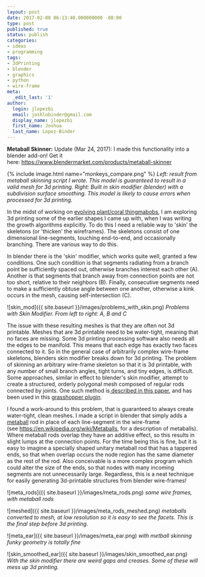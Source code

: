 ```yaml
---
layout: post
date: 2017-02-08 06:13:40.000000000 -08:00
type: post
published: true
status: publish
categories:
- ideas
- programming
tags:
- 3dPrinting
- blender
- graphics
- python
- wire-frame
meta:
  _edit_last: '1'
author:
  login: jlopezbi
  email: joshlobinder@gmail.com
  display_name: jlopezbi
  first_name: Joshua
  last_name: Lopez-Binder
---
```

<p><strong>Metaball Skinner:</strong> Update (Mar 24, 2017): I made this functionality into a blender add-on! Get it here: <a href="https://www.blendermarket.com/products/metaball-skinner" target="_blank">https://www.blendermarket.com/products/metaball-skinner</a></p>

{% include image.html name="monkeys_compare.png" %}
*Left: result from metaball skinning script I wrote. This model is guaranteed to result in a valid mesh for 3d printing. Right: Built in skin modifier (blender) with a subdivision surface smoothing. This model is likely to cause errors when processed for 3d printing.*


<p>In the midst of working on <a href="https://github.com/jlopezbi/PlantGrower">evolving plant/coral thingmabobs</a>, I am exploring 3d printing some of the earlier shapes I came up with, when I was writing the growth algorithms explicitly. To do this I need a reliable way to 'skin' the skeletons (or 'thicken' the wireframes). The skeletons consist of one dimensional line-segments, touching end-to-end, and occasionally branching. There are various way to do this.</p>
<p>In blender there is the 'skin' modifier, which works quite well, granted a few conditions. One such condition is that segments radiating from a branch point be sufficiently spaced out, otherwise branches interest each other (A). Another is that segments that branch away from connection points are not too short, relative to their neighbors (B). Finally, consecutive segments need to make a sufficiently obtuse angle between one another, otherwise a kink occurs in the mesh, causing self-intersection (C).
</p>

![skin_mod]({{ site.baseurl }}/images/problems_with_skin.png)
*Problems with Skin Modifier. From left to right: A, B and C*

<p>The issue with these resulting meshes is that they are often not 3d printable. Meshes that are 3d printable need to be water-tight, meaning that no faces are missing. Some 3d printing processing software also needs all the edges to be manifold. This means that each edge has exactly two faces connected to it. So in the general case of arbitrarily complex wire-frame skeletons, blenders skin modifier breaks down for 3d printing. The problem of skinning an arbitrary wire-frame skeleton so that it is 3d printable, with any number of small branch angles, tight turns, and tiny edges, is difficult. Some approaches, similar in effect to blender's skin modifier, attempt to create a structured, orderly polygonal mesh composed of regular rods connected by joints. One such method is<a href="http://www.viz.tamu.edu/faculty/ergun/research/topology/papers/bridges05.pdf"> described in this paper</a>, and has been used in this <a href="http://www.grasshopper3d.com/profiles/blogs/introducing-exoskeleton-a-wireframe-thickening-tool">grasshopper plugin</a>.</p>
<p>I found a work-around to this problem, that is guaranteed to always create water-tight, clean meshes. I made a script in blender that simply adds a <a href="https://docs.blender.org/manual/en/dev/modeling/metas/index.html">metaball</a> rod in place of each line-segment in the wire-frame (see <a href="https://en.wikipedia.org/wiki/Metaballs">https://en.wikipedia.org/wiki/Metaballs</a>, for a description of metaballs). Where metaball rods overlap they have an additive effect, so this results in slight lumps at the connection points. For the time being this is fine, but it is easy to imagine a specially shaped unitary metaball rod that has a tappered ends, so that when overlap occurs the node region has the same diameter as the rest of the rod. Also conceivable is a more complex program which could alter the size of the ends, so that nodes with many incoming segments are not unnecessarily large. Regardless, this is a neat technique for easily generating 3d-printable structures from blender wire-frames!</p>

![meta_rods]({{ site.baseurl }}/images/meta_rods.png)
*same wire frames, with metaball rods*

![meshed]({{ site.baseurl }}/images/meta_rods_meshed.png)
*metaballs converted to mesh, at low resolution so it is easy to see the facets. This is the final step before 3d printing.*

![meta_ear]({{ site.baseurl }}/images/meta_ear.png)
*with metball skinning funky geometry is totally fine*

![skin_smoothed_ear]({{ site.baseurl }}/images/skin_smoothed_ear.png)
*With the skin modifier there are weird gaps and creases. Some of these will mess up 3d printing.*

